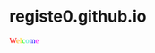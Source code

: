 # registe0.github.io
<span style="font-family: 'Kristen ITC'"> <span style="color:red">W</span><span style="color:orange">e</span><span style="color:gold">l</span><span style="color:lime">c</span><span style="color:turquoise">o</span><span style="color:blue">m</span><span style="color:fuchsia">e</span> 
